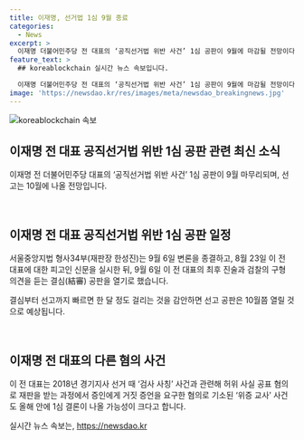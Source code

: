 ```yaml
---
title: 이재명, 선거법 1심 9월 종료
categories:
  - News
excerpt: >
  이재명 더불어민주당 전 대표의 ‘공직선거법 위반 사건’ 1심 공판이 9월에 마감될 전망이다. 최종 진술과 검찰의 구형 의견을 들은 후 10월에 선고될 예정이며, 형량에 따라 의원직을 상실할 수도 있다. 또한, 이 전 대표는 ‘검사 사칭’ 사건과 관련된 혐의로도 재판을 받을 가능성이 크다.
feature_text: >
  ## koreablockchain 실시간 뉴스 속보입니다.

  이재명 더불어민주당 전 대표의 ‘공직선거법 위반 사건’ 1심 공판이 9월에 마감될 전망이다. 최종 진술과 검찰의 구형 의견을 들은 후 10월에 선고될 예정이며, 형량에 따라 의원직을 상실할 수도 있다. 또한, 이 전 대표는 ‘검사 사칭’ 사건과 관련된 혐의로도 재판을 받을 가능성이 크다.
image: 'https://newsdao.kr/res/images/meta/newsdao_breakingnews.jpg'
---
```


<p><img src="https://newsdao.kr/res/images/meta/newsdao_breakingnews.jpg" alt="koreablockchain 속보" /></p>

<h2 data-ke-size="size26">이재명 전 대표 공직선거법 위반 1심 공판 관련 최신 소식</h2>

<p data-ke-size="size16">이재명 전 더불어민주당 대표의 ‘공직선거법 위반 사건’ 1심 공판이 9월 마무리되며, 선고는 10월에 나올 전망입니다.</p>

<p data-ke-size="size16">&nbsp;</p>

<h2 data-ke-size="size24">이재명 전 대표 공직선거법 위반 1심 공판 일정</h2>

<p data-ke-size="size16">서울중앙지법 형사34부(재판장 한성진)는 9월 6일 변론을 종결하고, 8월 23일 이 전 대표에 대한 피고인 신문을 실시한 뒤, 9월 6일 이 전 대표의 최후 진술과 검찰의 구형 의견을 듣는 결심(結審) 공판을 열기로 했습니다.</p>

<p data-ke-size="size16">결심부터 선고까지 빠르면 한 달 정도 걸리는 것을 감안하면 선고 공판은 10월쯤 열릴 것으로 예상됩니다.</p>

<p data-ke-size="size16">&nbsp;</p>

<h2 data-ke-size="size24">이재명 전 대표의 다른 혐의 사건</h2>

<p data-ke-size="size16">이 전 대표는 2018년 경기지사 선거 때 ‘검사 사칭’ 사건과 관련해 허위 사실 공표 혐의로 재판을 받는 과정에서 증인에게 거짓 증언을 요구한 혐의로 기소된 ‘위증 교사’ 사건도 올해 안에 1심 결론이 나올 가능성이 크다고 합니다.</p>
실시간 뉴스 속보는, <a href="https://newsdao.kr" rel="dofollow">https://newsdao.kr</a>


